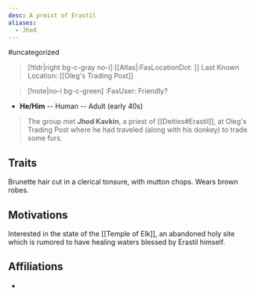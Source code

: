 ```yaml
---
desc: A preist of Erastil
aliases:
  - Jhod
---
```

#uncategorized
>[!tldr|right bg-c-gray no-i] [[Atlas|:FasLocationDot: ]] Last Known Location: [[Oleg's Trading Post]]

>[!note|no-i bg-c-green] :FasUser: Friendly?

- **He/Him** -- Human -- Adult (early 40s)

>The group met **Jhod Kavkin**, a priest of [[Deities#Erastil]], at Oleg's Trading Post where he had traveled (along with his donkey) to trade some furs.

## Traits
Brunette hair cut in a clerical tonsure, with mutton chops. Wears brown robes.

## Motivations
Interested in the state of the [[Temple of Elk]], an abandoned holy site which is rumored to have healing waters blessed by Erastil himself.

## Affiliations
- 